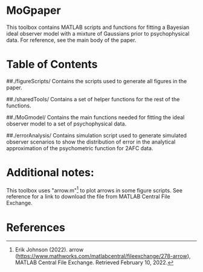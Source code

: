 # MoGpaper

This toolbox contains MATLAB scripts and functions for fitting a Bayesian ideal observer model with a mixture of Gaussians prior to psychophysical data. For reference, see the main body of the paper.

# Table of Contents

##./figureScripts/
Contains the scripts used to generate all figures in the paper.

##./sharedTools/
Contains a set of helper functions for the rest of the functions.

##./MoGmodel/
Contains the main functions needed for fitting the ideal observer model to a set of psychophysical data.

##./errorAnalysis/
Contains simulation script used to generate simulated observer scenarios to show the distribution of error in the analytical approximation of the psychometric function for 2AFC data.

# Additional notes:
This toolbox uses "arrow.m"[^1] to plot arrows in some figure scripts. See reference for a link to download the file from MATLAB Central File Exchange.

# References
[^1]: Erik Johnson (2022). arrow (https://www.mathworks.com/matlabcentral/fileexchange/278-arrow), MATLAB Central File Exchange. Retrieved February 10, 2022.
